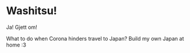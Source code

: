 # Washitsu!
Ja! Gjett om!

What to do when Corona hinders travel to Japan? Build my own Japan at home :3
